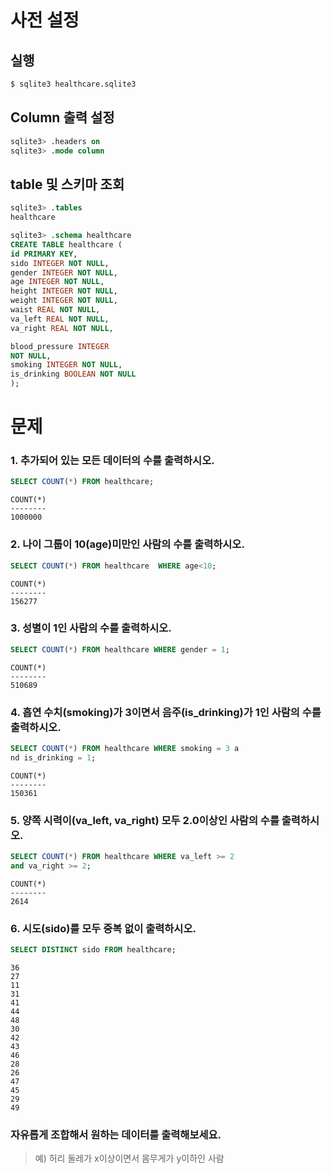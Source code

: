 # 사전 설정

## 실행

```bash
$ sqlite3 healthcare.sqlite3
```

## Column 출력 설정

```sql
sqlite3> .headers on
sqlite3> .mode column
```

## table 및 스키마 조회

```sql
sqlite3> .tables
healthcare

sqlite3> .schema healthcare
CREATE TABLE healthcare (
id PRIMARY KEY,
sido INTEGER NOT NULL,
gender INTEGER NOT NULL,
age INTEGER NOT NULL,
height INTEGER NOT NULL,
weight INTEGER NOT NULL,
waist REAL NOT NULL,
va_left REAL NOT NULL,
va_right REAL NOT NULL,

blood_pressure INTEGER
NOT NULL,
smoking INTEGER NOT NULL,
is_drinking BOOLEAN NOT NULL
);
```

# 문제

### 1. 추가되어 있는 모든 데이터의 수를 출력하시오.

```sql
SELECT COUNT(*) FROM healthcare;
```

```
COUNT(*)
--------
1000000
```

### 2. 나이 그룹이 10(age)미만인 사람의 수를 출력하시오.

```sql
SELECT COUNT(*) FROM healthcare  WHERE age<10;
```

```
COUNT(*)
--------
156277
```

### 3. 성별이 1인 사람의 수를 출력하시오.

```sql
SELECT COUNT(*) FROM healthcare WHERE gender = 1;
```

```
COUNT(*)
--------
510689
```

### 4. 흡연 수치(smoking)가 3이면서 음주(is_drinking)가 1인 사람의 수를 출력하시오.

```sql
SELECT COUNT(*) FROM healthcare WHERE smoking = 3 a
nd is_drinking = 1;
```

```
COUNT(*)
--------
150361
```

### 5. 양쪽 시력이(va_left, va_right) 모두 2.0이상인 사람의 수를 출력하시오.

```sql
SELECT COUNT(*) FROM healthcare WHERE va_left >= 2
and va_right >= 2;
```

```
COUNT(*)
--------
2614
```

### 6. 시도(sido)를 모두 중복 없이 출력하시오.

```sql
SELECT DISTINCT sido FROM healthcare;
```

```
36
27
11
31
41
44
48
30
42
43
46
28
26
47
45
29
49
```

### 자유롭게 조합해서 원하는 데이터를 출력해보세요.

> 예) 허리 둘레가 x이상이면서 몸무게가 y이하인 사람
